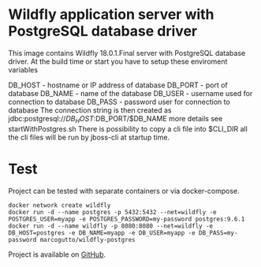 # Wildfly application server with PostgreSQL database driver
This image contains Wildfly 18.0.1.Final server with PostgreSQL database driver. At the build time or start you have to setup these enviroment variables

DB_HOST - hostname or IP address of database
DB_PORT - port of database
DB_NAME - name of the database
DB_USER - username used for connection to database
DB_PASS - password user for connection to database The connection string is then created as jdbc:postgresql://$DB_HOST:$DB_PORT/$DB_NAME more details see startWithPostgres.sh
There is possibility to copy a cli file into $CLI_DIR all the cli files will be run by jboss-cli at startup time.

# Test
Project can be tested with separate containers or via docker-compose.
```
docker network create wildfly
docker run -d --name postgres -p 5432:5432 --net=wildfly -e POSTGRES_USER=myapp -e POSTGRES_PASSWORD=my-password postgres:9.6.1
docker run -d --name wildfly -p 8080:8080 --net=wildfly -e DB_HOST=postgres -e DB_NAME=myapp -e DB_USER=myapp -e DB_PASS=my-password marcogutto/wildfly-postgres
```

Project is available on [GitHub](https://github.com/marcogutto/wildfly-postgres).